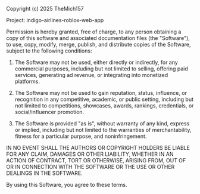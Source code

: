 Copyright (c) 2025 TheMich157

Project: indigo-airlines-roblox-web-app

Permission is hereby granted, free of charge, to any person obtaining a copy
of this software and associated documentation files (the "Software"), to use,
copy, modify, merge, publish, and distribute copies of the Software, subject to the following conditions:

1. The Software may not be used, either directly or indirectly, for any commercial purposes,
   including but not limited to selling, offering paid services, generating ad revenue,
   or integrating into monetized platforms.

2. The Software may not be used to gain reputation, status, influence, or recognition
   in any competitive, academic, or public setting, including but not limited to competitions,
   showcases, awards, rankings, credentials, or social/influencer promotion.

3. The Software is provided "as is", without warranty of any kind, express or implied,
   including but not limited to the warranties of merchantability, fitness for a particular purpose,
   and noninfringement.

IN NO EVENT SHALL THE AUTHORS OR COPYRIGHT HOLDERS BE LIABLE FOR ANY CLAIM,
DAMAGES OR OTHER LIABILITY, WHETHER IN AN ACTION OF CONTRACT, TORT OR OTHERWISE,
ARISING FROM, OUT OF OR IN CONNECTION WITH THE SOFTWARE OR THE USE OR OTHER DEALINGS IN THE SOFTWARE.

By using this Software, you agree to these terms.
